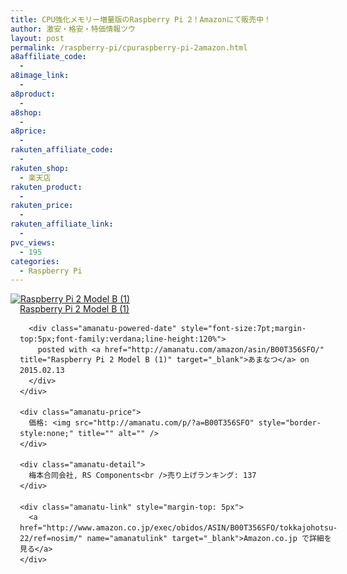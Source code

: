```yaml
---
title: CPU強化メモリー増量版のRaspberry Pi 2！Amazonにて販売中！
author: 激安・格安・特価情報ツウ
layout: post
permalink: /raspberry-pi/cpuraspberry-pi-2amazon.html
a8affiliate_code:
  - 
a8image_link:
  - 
a8product:
  - 
a8shop:
  - 
a8price:
  - 
rakuten_affiliate_code:
  - 
rakuten_shop:
  - 楽天店
rakuten_product:
  - 
rakuten_price:
  - 
rakuten_affiliate_link:
  - 
pvc_views:
  - 195
categories:
  - Raspberry Pi
---
```

<div class="amanatu-box" style="margin-bottom:0px;">
  <div class="amanatu-image" style="float:left;">
    <a href="http://www.amazon.co.jp/exec/obidos/ASIN/B00T356SFO/tokkajohotsu-22/ref=nosim/" name="amanatulink" target="_blank"><img src="http://i1.wp.com/ecx.images-amazon.com/images/I/51minAX9qrL._SL160_.jpg?w=546" alt="Raspberry Pi 2 Model B (1)" style="border: none;" data-recalc-dims="1" /></a>
  </div>
  
  <div class="amanatu-info" style="float:left;margin-left:15px;line-height:120%">
    <div class="amanatu-name" style="margin-bottom:10px;line-height:120%">
      <a href="http://www.amazon.co.jp/exec/obidos/ASIN/B00T356SFO/tokkajohotsu-22/ref=nosim/" name="amanatulink" target="_blank">Raspberry Pi 2 Model B (1)</a> 
      
      <div class="amanatu-powered-date" style="font-size:7pt;margin-top:5px;font-family:verdana;line-height:120%">
        posted with <a href="http://amanatu.com/amazon/asin/B00T356SFO/" title="Raspberry Pi 2 Model B (1)" target="_blank">あまなつ</a> on 2015.02.13
      </div>
    </div>
    
    <div class="amanatu-price">
      価格: <img src="http://amanatu.com/p/?a=B00T356SFO" style="border-style:none;" title="" alt="" />
    </div>
    
    <div class="amanatu-detail">
      梅本合同会社, RS Components<br />売り上げランキング: 137
    </div>
    
    <div class="amanatu-link" style="margin-top: 5px">
      <a href="http://www.amazon.co.jp/exec/obidos/ASIN/B00T356SFO/tokkajohotsu-22/ref=nosim/" name="amanatulink" target="_blank">Amazon.co.jp で詳細を見る</a>
    </div>
  </div>
  
  <div class="amanatu-footer" style="clear: left">
  </div>
</div>